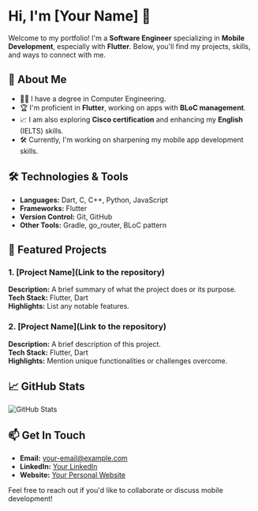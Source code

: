 # Hi, I'm [Your Name] 👋

Welcome to my portfolio! I'm a **Software Engineer** specializing in **Mobile Development**, especially with **Flutter**. Below, you'll find my projects, skills, and ways to connect with me.

## 🚀 About Me

- 🧑‍💻 I have a degree in Computer Engineering.
- 🏆 I'm proficient in **Flutter**, working on apps with **BLoC management**.
- 📈 I am also exploring **Cisco certification** and enhancing my **English** (IELTS) skills.
- 🛠 Currently, I'm working on sharpening my mobile app development skills.

## 🛠️ Technologies & Tools

- **Languages:** Dart, C, C++, Python, JavaScript
- **Frameworks:** Flutter
- **Version Control:** Git, GitHub
- **Other Tools:** Gradle, go_router, BLoC pattern

## 🌟 Featured Projects

### 1. [Project Name](Link to the repository)
**Description:** A brief summary of what the project does or its purpose.  
**Tech Stack:** Flutter, Dart  
**Highlights:** List any notable features.

### 2. [Project Name](Link to the repository)
**Description:** A brief description of this project.  
**Tech Stack:** Flutter, Dart  
**Highlights:** Mention unique functionalities or challenges overcome.

## 📈 GitHub Stats

![GitHub Stats](https://github-readme-stats.vercel.app/api?username=your-username&show_icons=true&theme=radical)

## 📫 Get In Touch

- **Email:** your-email@example.com
- **LinkedIn:** [Your LinkedIn](https://linkedin.com/in/yourprofile)
- **Website:** [Your Personal Website](https://yourwebsite.com)

Feel free to reach out if you'd like to collaborate or discuss mobile development!
